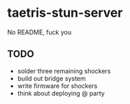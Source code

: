 # taetris-stun-server

No README, fuck you

## TODO

- solder three remaining shockers
- build out bridge system
- write firmware for shockers
- think about deploying @ party